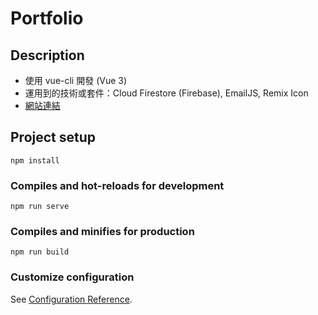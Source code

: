 # Portfolio

## Description
* 使用 vue-cli 開發 (Vue 3)
* 運用到的技術或套件：Cloud Firestore (Firebase), EmailJS, Remix Icon
* [網站連結](https://superlative-crostata-f59f0a.netlify.app/)

## Project setup

```
npm install
```

### Compiles and hot-reloads for development

```
npm run serve
```

### Compiles and minifies for production

```
npm run build
```

### Customize configuration

See [Configuration Reference](https://cli.vuejs.org/config/).
